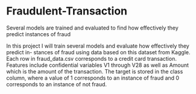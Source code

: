 # Fraudulent-Transaction
Several models are trained and evaluated to find how effectively they predict instances of fraud

In this project I will train several models and evaluate how effectively they predict in- stances of fraud using data based on this dataset from Kaggle. Each row in fraud_data.csv corresponds to a credit card transaction. Features include confidential variables V1 through V28 as well as Amount which is the amount of the transaction. The target is stored in the class column, where a value of 1 corresponds to an instance of fraud and 0 corresponds to an instance of not fraud.
